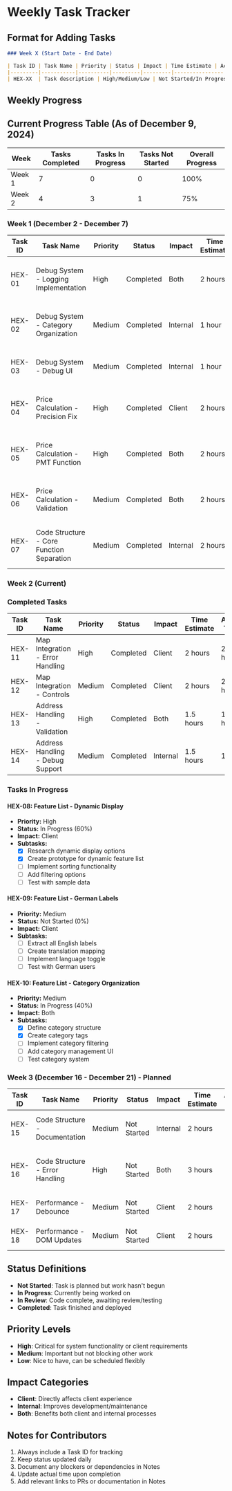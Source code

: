 # Weekly Task Tracker

## Format for Adding Tasks
```markdown
### Week X (Start Date - End Date)

| Task ID | Task Name | Priority | Status | Impact | Time Estimate | Actual Time | Notes |
|---------|-----------|----------|---------|---------|----------------|-------------|-------|
| HEX-XX  | Task description | High/Medium/Low | Not Started/In Progress/In Review/Completed | Client/Internal/Both | X hours | X hours | Additional context |
```

## Weekly Progress

## Current Progress Table (As of December 9, 2024)

| Week | Tasks Completed | Tasks In Progress | Tasks Not Started | Overall Progress |
|------|----------------|-------------------|-------------------|------------------|
| Week 1 | 7 | 0 | 0 | 100% |
| Week 2 | 4 | 3 | 1 | 75% |

### Week 1 (December 2 - December 7)

| Task ID | Task Name | Priority | Status | Impact | Time Estimate | Actual Time | Notes |
|---------|-----------|----------|---------|---------|----------------|-------------|-------|
| HEX-01 | Debug System - Logging Implementation | High | Completed | Both | 2 hours | 2.5 hours | Multi-level logging system with error, warn, info, debug |
| HEX-02 | Debug System - Category Organization | Medium | Completed | Internal | 1 hour | 1 hour | Implemented category-based logging structure |
| HEX-03 | Debug System - Debug UI | Medium | Completed | Internal | 1 hour | 0.5 hours | Development environment debugging interface |
| HEX-04 | Price Calculation - Precision Fix | High | Completed | Client | 2 hours | 3 hours | Fixed monthly payment precision issues |
| HEX-05 | Price Calculation - PMT Function | High | Completed | Both | 2 hours | 2.5 hours | Added payment calculation helper function |
| HEX-06 | Price Calculation - Validation | Medium | Completed | Both | 2 hours | 2.5 hours | Enhanced parameter validation and error handling |
| HEX-07 | Code Structure - Core Function Separation | Medium | Completed | Internal | 2 hours | 2 hours | Separated core functions from event handlers |

### Week 2 (Current)

### Completed Tasks

| Task ID | Task Name | Priority | Status | Impact | Time Estimate | Actual Time | Notes |
|---------|-----------|----------|---------|---------|----------------|-------------|-------|
| HEX-11 | Map Integration - Error Handling | High | Completed | Client | 2 hours | 2.5 hours | Enhanced coordinate conversion error handling |
| HEX-12 | Map Integration - Controls | Medium | Completed | Client | 2 hours | 2 hours | Additional map controls implementation |
| HEX-13 | Address Handling - Validation | High | Completed | Both | 1.5 hours | 1.5 hours | Enhanced input validation and error handling |
| HEX-14 | Address Handling - Debug Support | Medium | Completed | Internal | 1.5 hours | 1 hour | Added detailed logging for address operations |

### Tasks In Progress

#### HEX-08: Feature List - Dynamic Display
- **Priority:** High
- **Status:** In Progress (60%)
- **Impact:** Client
- **Subtasks:**
  - [x] Research dynamic display options
  - [x] Create prototype for dynamic feature list
  - [ ] Implement sorting functionality
  - [ ] Add filtering options
  - [ ] Test with sample data

#### HEX-09: Feature List - German Labels
- **Priority:** Medium
- **Status:** Not Started (0%)
- **Impact:** Client
- **Subtasks:**
  - [ ] Extract all English labels
  - [ ] Create translation mapping
  - [ ] Implement language toggle
  - [ ] Test with German users

#### HEX-10: Feature List - Category Organization
- **Priority:** Medium
- **Status:** In Progress (40%)
- **Impact:** Both
- **Subtasks:**
  - [x] Define category structure
  - [x] Create category tags
  - [ ] Implement category filtering
  - [ ] Add category management UI
  - [ ] Test category system

### Week 3 (December 16 - December 21) - Planned

| Task ID | Task Name | Priority | Status | Impact | Time Estimate | Actual Time | Notes |
|---------|-----------|----------|---------|---------|----------------|-------------|-------|
| HEX-15 | Code Structure - Documentation | Medium | Not Started | Internal | 2 hours | - | Adding comprehensive function documentation |
| HEX-16 | Code Structure - Error Handling | High | Not Started | Both | 3 hours | - | Implementing graceful fallbacks and error messages |
| HEX-17 | Performance - Debounce | Medium | Not Started | Client | 2 hours | - | Improving debounce implementation |
| HEX-18 | Performance - DOM Updates | Medium | Not Started | Client | 2 hours | - | Optimizing DOM update operations |

## Status Definitions

- **Not Started**: Task is planned but work hasn't begun
- **In Progress**: Currently being worked on
- **In Review**: Code complete, awaiting review/testing
- **Completed**: Task finished and deployed

## Priority Levels

- **High**: Critical for system functionality or client requirements
- **Medium**: Important but not blocking other work
- **Low**: Nice to have, can be scheduled flexibly

## Impact Categories

- **Client**: Directly affects client experience
- **Internal**: Improves development/maintenance
- **Both**: Benefits both client and internal processes

## Notes for Contributors

1. Always include a Task ID for tracking
2. Keep status updated daily
3. Document any blockers or dependencies in Notes
4. Update actual time upon completion
5. Add relevant links to PRs or documentation in Notes
